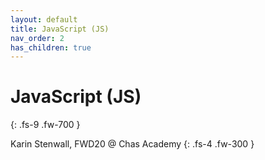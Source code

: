 ```yaml
---
layout: default
title: JavaScript (JS)
nav_order: 2
has_children: true
---
```


# JavaScript (JS)
{: .fs-9 .fw-700 }

Karin Stenwall, FWD20 @ Chas Academy
{: .fs-4 .fw-300 }


